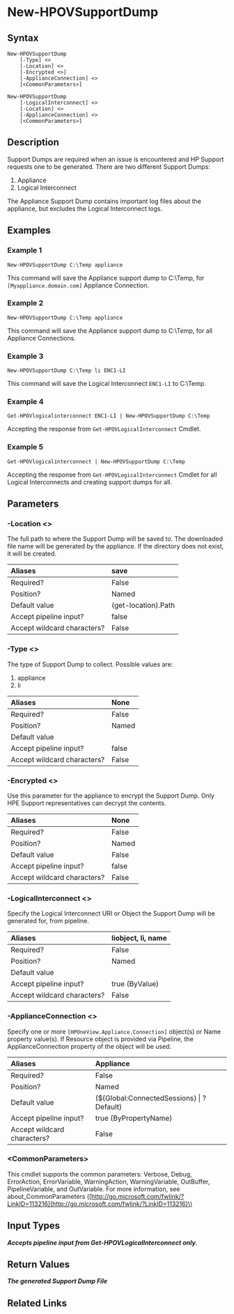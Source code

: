 ﻿---
description: Generate and download Support Dumps.
---

# New-HPOVSupportDump

## Syntax

```text
New-HPOVSupportDump
    [-Type] <>
    [-Location] <>
    [-Encrypted <>]
    [-ApplianceConnection] <>
    [<CommonParameters>]
```

```text
New-HPOVSupportDump
    [-LogicalInterconnect] <>
    [-Location] <>
    [-ApplianceConnection] <>
    [<CommonParameters>]
```

## Description

Support Dumps are required when an issue is encountered and HP Support requests one to be generated.  There are two different Support Dumps:

1.  Appliance
2.  Logical Interconnect

The Appliance Support Dump contains important log files about the appliance, but excludes the Logical Interconnect logs.

## Examples

###  Example 1 

```text
New-HPOVSupportDump C:\Temp appliance
```

This command will save the Appliance support dump to C:\Temp, for `[Myappliance.domain.com]` Appliance Connection.

###  Example 2 

```text
New-HPOVSupportDump C:\Temp appliance
```

This command will save the Appliance support dump to C:\Temp, for all Appliance Connections.

###  Example 3 

```text
New-HPOVSupportDump C:\Temp li ENC1-LI
```

This command will save the Logical Interconnect `ENC1-LI` to C:\Temp.

###  Example 4 

```text
Get-HPOVlogicalinterconnect ENC1-LI | New-HPOVSupportDump C:\Temp
```

Accepting the response from `Get-HPOVLogicalInterconnect` Cmdlet.

###  Example 5 

```text
Get-HPOVlogicalinterconnect | New-HPOVSupportDump C:\Temp
```

Accepting the response from `Get-HPOVLogicalInterconnect` Cmdlet for all Logical Interconnects and creating support dumps for all.

## Parameters

### -Location &lt;&gt;

The full path to where the Support Dump will be saved to.  The downloaded file name will be generated by the appliance.  If the directory does not exist, it will be created.

| Aliases | save |
| :--- | :--- |
| Required? | False |
| Position? | Named |
| Default value | (get-location).Path |
| Accept pipeline input? | false |
| Accept wildcard characters? | False |

### -Type &lt;&gt;

The type of Support Dump to collect.  Possible values are:

1.  appliance
2.  li

| Aliases | None |
| :--- | :--- |
| Required? | False |
| Position? | Named |
| Default value |  |
| Accept pipeline input? | false |
| Accept wildcard characters? | False |

### -Encrypted &lt;&gt;

Use this parameter for the appliance to encrypt the Support Dump.  Only HPE Support representatives can decrypt the contents.

| Aliases | None |
| :--- | :--- |
| Required? | False |
| Position? | Named |
| Default value | False |
| Accept pipeline input? | false |
| Accept wildcard characters? | False |

### -LogicalInterconnect &lt;&gt;

Specify the Logical Interconnect URI or Object the Support Dump will be generated for, from pipeline.

| Aliases | liobject, li, name |
| :--- | :--- |
| Required? | False |
| Position? | Named |
| Default value |  |
| Accept pipeline input? | true (ByValue) |
| Accept wildcard characters? | False |

### -ApplianceConnection &lt;&gt;

Specify one or more `[HPOneView.Appliance.Connection]` object(s) or Name property value(s). If Resource object is provided via Pipeline, the ApplianceConnection property of the object will be used.

| Aliases | Appliance |
| :--- | :--- |
| Required? | False |
| Position? | Named |
| Default value | (${Global:ConnectedSessions} &vert; ? Default) |
| Accept pipeline input? | true (ByPropertyName) |
| Accept wildcard characters? | False |

### &lt;CommonParameters&gt;

This cmdlet supports the common parameters: Verbose, Debug, ErrorAction, ErrorVariable, WarningAction, WarningVariable, OutBuffer, PipelineVariable, and OutVariable. For more information, see about\_CommonParameters \([http://go.microsoft.com/fwlink/?LinkID=113216](http://go.microsoft.com/fwlink/?LinkID=113216)\)

## Input Types

_**Accepts pipeline input from Get-HPOVLogicalInterconnect only.**_



## Return Values

_**The generated Support Dump File**_



## Related Links

